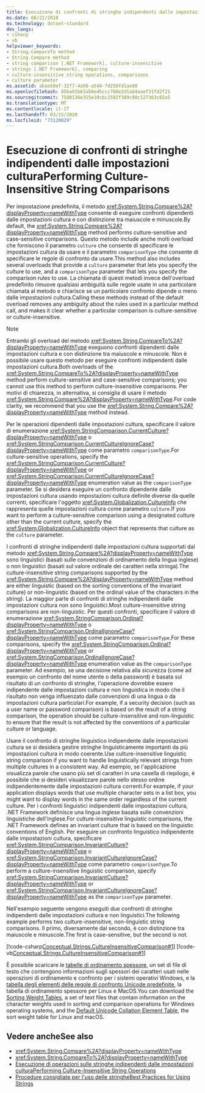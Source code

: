 ```yaml
---
title: Esecuzione di confronti di stringhe indipendenti dalle impostazioni cultura
ms.date: 08/22/2018
ms.technology: dotnet-standard
dev_langs:
- csharp
- vb
helpviewer_keywords:
- String.CompareTo method
- String.Compare method
- string comparison [.NET Framework], culture-insensitive
- strings [.NET Framework], comparing
- culture-insensitive string operations, comparisons
- culture parameter
ms.assetid: abae50ef-32f7-4a50-a540-fd256fd1aed0
ms.openlocfilehash: 85ba91b63ab0edbccc768e2d1ad4aaef31fd2f21
ms.sourcegitcommit: 7588136e355e10cbc2582f389c90c127363c02a5
ms.translationtype: MT
ms.contentlocale: it-IT
ms.lasthandoff: 03/15/2020
ms.locfileid: "73120829"
---
```

# <a name="performing-culture-insensitive-string-comparisons"></a><span data-ttu-id="2b62e-102">Esecuzione di confronti di stringhe indipendenti dalle impostazioni cultura</span><span class="sxs-lookup"><span data-stu-id="2b62e-102">Performing Culture-Insensitive String Comparisons</span></span>
<span data-ttu-id="2b62e-103">Per impostazione predefinita, il metodo <xref:System.String.Compare%2A?displayProperty=nameWithType> consente di eseguire confronti dipendenti dalle impostazioni cultura e con distinzione tra maiuscole e minuscole.</span><span class="sxs-lookup"><span data-stu-id="2b62e-103">By default, the <xref:System.String.Compare%2A?displayProperty=nameWithType> method performs culture-sensitive and case-sensitive comparisons.</span></span> <span data-ttu-id="2b62e-104">Questo metodo include anche molti overload che forniscono il parametro `culture` che consente di specificare le impostazioni cultura da usare e il parametro `comparisonType` che consente di specificare le regole di confronto da usare.</span><span class="sxs-lookup"><span data-stu-id="2b62e-104">This method also includes several overloads that provide a `culture` parameter that lets you specify the culture to use, and a `comparisonType` parameter that lets you specify the comparison rules to use.</span></span> <span data-ttu-id="2b62e-105">La chiamata di questi metodi invece dell'overload predefinito rimuove qualsiasi ambiguità sulle regole usate in una particolare chiamata al metodo e chiarisce se un particolare confronto dipende o meno dalle impostazioni cultura.</span><span class="sxs-lookup"><span data-stu-id="2b62e-105">Calling these methods instead of the default overload removes any ambiguity about the rules used in a particular method call, and makes it clear whether a particular comparison is culture-sensitive or culture-insensitive.</span></span>  
  
> [!NOTE]
> <span data-ttu-id="2b62e-106">Entrambi gli overload del metodo <xref:System.String.CompareTo%2A?displayProperty=nameWithType> eseguono confronti dipendenti dalle impostazioni cultura e con distinzione tra maiuscole e minuscole. Non è possibile usare questo metodo per eseguire confronti indipendenti dalle impostazioni cultura.</span><span class="sxs-lookup"><span data-stu-id="2b62e-106">Both overloads of the <xref:System.String.CompareTo%2A?displayProperty=nameWithType> method perform culture-sensitive and case-sensitive comparisons; you cannot use this method to perform culture-insensitive comparisons.</span></span> <span data-ttu-id="2b62e-107">Per motivi di chiarezza, in alternativa, si consiglia di usare il metodo <xref:System.String.Compare%2A?displayProperty=nameWithType>.</span><span class="sxs-lookup"><span data-stu-id="2b62e-107">For code clarity, we recommend that you use the <xref:System.String.Compare%2A?displayProperty=nameWithType> method instead.</span></span>  
  
 <span data-ttu-id="2b62e-108">Per le operazioni dipendenti dalle impostazioni cultura, specificare il valore di enumerazione <xref:System.StringComparison.CurrentCulture?displayProperty=nameWithType> o <xref:System.StringComparison.CurrentCultureIgnoreCase?displayProperty=nameWithType> come parametro `comparisonType`.</span><span class="sxs-lookup"><span data-stu-id="2b62e-108">For culture-sensitive operations, specify the <xref:System.StringComparison.CurrentCulture?displayProperty=nameWithType> or <xref:System.StringComparison.CurrentCultureIgnoreCase?displayProperty=nameWithType> enumeration value as the `comparisonType` parameter.</span></span> <span data-ttu-id="2b62e-109">Se si desidera eseguire un confronto dipendente dalle impostazioni cultura usando impostazioni cultura definite diverse da quelle correnti, specificare l'oggetto <xref:System.Globalization.CultureInfo> che rappresenta quelle impostazioni cultura come parametro `culture`.</span><span class="sxs-lookup"><span data-stu-id="2b62e-109">If you want to perform a culture-sensitive comparison using a designated culture other than the current culture, specify the <xref:System.Globalization.CultureInfo> object that represents that culture as the `culture` parameter.</span></span>  
  
 <span data-ttu-id="2b62e-110">I confronti di stringhe indipendenti dalle impostazioni cultura supportati dal metodo <xref:System.String.Compare%2A?displayProperty=nameWithType> sono linguistici (basati sulle convenzioni di ordinamento della lingua inglese) o non linguistici (basati sul valore ordinale dei caratteri nella stringa).</span><span class="sxs-lookup"><span data-stu-id="2b62e-110">The culture-insensitive string comparisons supported by the <xref:System.String.Compare%2A?displayProperty=nameWithType> method are either linguistic (based on the sorting conventions of the invariant culture) or non-linguistic (based on the ordinal value of the characters in the string).</span></span> <span data-ttu-id="2b62e-111">La maggior parte di confronti di stringhe indipendenti dalle impostazioni cultura non sono linguistici.</span><span class="sxs-lookup"><span data-stu-id="2b62e-111">Most culture-insensitive string comparisons are non-linguistic.</span></span> <span data-ttu-id="2b62e-112">Per questi confronti, specificare il valore di enumerazione <xref:System.StringComparison.Ordinal?displayProperty=nameWithType> o <xref:System.StringComparison.OrdinalIgnoreCase?displayProperty=nameWithType> come parametro `comparisonType`.</span><span class="sxs-lookup"><span data-stu-id="2b62e-112">For these comparisons, specify the <xref:System.StringComparison.Ordinal?displayProperty=nameWithType> or <xref:System.StringComparison.OrdinalIgnoreCase?displayProperty=nameWithType> enumeration value as the `comparisonType` parameter.</span></span> <span data-ttu-id="2b62e-113">Ad esempio, se una decisione relativa alla sicurezza (come ad esempio un confronto del nome utente o della password) è basata sul risultato di un confronto di stringhe, l'operazione dovrebbe essere indipendente dalle impostazioni cultura e non linguistica in modo che il risultato non venga influenzato dalle convenzioni di una lingua o da impostazioni cultura particolari.</span><span class="sxs-lookup"><span data-stu-id="2b62e-113">For example, if a security decision (such as a user name or password comparison) is based on the result of a string comparison, the operation should be culture-insensitive and non-linguistic to ensure that the result is not affected by the conventions of a particular culture or language.</span></span>  
  
 <span data-ttu-id="2b62e-114">Usare il confronto di stringhe linguistico indipendente dalle impostazioni cultura se si desidera gestire stringhe linguisticamente importanti da più impostazioni cultura in modo coerente.</span><span class="sxs-lookup"><span data-stu-id="2b62e-114">Use culture-insensitive linguistic string comparison if you want to handle linguistically relevant strings from multiple cultures in a consistent way.</span></span> <span data-ttu-id="2b62e-115">Ad esempio, se l'applicazione visualizza parole che usano più set di caratteri in una casella di riepilogo, è possibile che si desideri visualizzare parole nello stesso ordine indipendentemente dalle impostazioni cultura correnti.</span><span class="sxs-lookup"><span data-stu-id="2b62e-115">For example, if your application displays words that use multiple character sets in a list box, you might want to display words in the same order regardless of the current culture.</span></span> <span data-ttu-id="2b62e-116">Per i confronti linguistici indipendenti dalle impostazioni cultura, .NET Framework definisce una lingua inglese basata sulle convenzioni linguistiche dell'inglese.</span><span class="sxs-lookup"><span data-stu-id="2b62e-116">For culture-insensitive linguistic comparisons, the .NET Framework defines an invariant culture that is based on the linguistic conventions of English.</span></span> <span data-ttu-id="2b62e-117">Per eseguire un confronto linguistico indipendente dalle impostazioni cultura, specificare <xref:System.StringComparison.InvariantCulture?displayProperty=nameWithType> o <xref:System.StringComparison.InvariantCultureIgnoreCase?displayProperty=nameWithType> come parametro `comparisonType`.</span><span class="sxs-lookup"><span data-stu-id="2b62e-117">To perform a culture-insensitive linguistic comparison, specify <xref:System.StringComparison.InvariantCulture?displayProperty=nameWithType> or <xref:System.StringComparison.InvariantCultureIgnoreCase?displayProperty=nameWithType> as the `comparisonType` parameter.</span></span>  
  
 <span data-ttu-id="2b62e-118">Nell'esempio seguente vengono eseguiti due confronti di stringhe indipendenti dalle impostazioni cultura e non linguistici.</span><span class="sxs-lookup"><span data-stu-id="2b62e-118">The following example performs two culture-insensitive, non-linguistic string comparisons.</span></span> <span data-ttu-id="2b62e-119">Il primo, diversamente dal secondo, è con distinzione tra maiuscole e minuscole.</span><span class="sxs-lookup"><span data-stu-id="2b62e-119">The first is case-sensitive, but the second is not.</span></span>  
  
 [!code-csharp[Conceptual.Strings.CultureInsensitiveComparison#1](../../../samples/snippets/csharp/VS_Snippets_CLR/conceptual.strings.cultureinsensitivecomparison/cs/cultureinsensitive1.cs#1)]
 [!code-vb[Conceptual.Strings.CultureInsensitiveComparison#1](../../../samples/snippets/visualbasic/VS_Snippets_CLR/conceptual.strings.cultureinsensitivecomparison/vb/cultureinsensitive1.vb#1)]  

<span data-ttu-id="2b62e-120">È possibile scaricare le [tabelle di ordinamento spessore](https://www.microsoft.com/download/details.aspx?id=10921), un set di file di testo che contengono informazioni sugli spessori dei caratteri usati nelle operazioni di ordinamento e confronto per i sistemi operativi Windows, e la [tabella degli elementi delle regole di confronto Unicode predefinite](https://www.unicode.org/Public/UCA/latest/allkeys.txt), la tabella di ordinamento spessore per Linux e MacOS.</span><span class="sxs-lookup"><span data-stu-id="2b62e-120">You can download the [Sorting Weight Tables](https://www.microsoft.com/download/details.aspx?id=10921), a set of text files that contain information on the character weights used in sorting and comparison operations for Windows operating systems, and the [Default Unicode Collation Element Table](https://www.unicode.org/Public/UCA/latest/allkeys.txt), the sort weight table for Linux and macOS.</span></span>

## <a name="see-also"></a><span data-ttu-id="2b62e-121">Vedere anche</span><span class="sxs-lookup"><span data-stu-id="2b62e-121">See also</span></span>

- <xref:System.String.Compare%2A?displayProperty=nameWithType>
- <xref:System.String.CompareTo%2A?displayProperty=nameWithType>
- [<span data-ttu-id="2b62e-122">Esecuzione di operazioni sulle stringhe indipendenti dalle impostazioni cultura</span><span class="sxs-lookup"><span data-stu-id="2b62e-122">Performing Culture-Insensitive String Operations</span></span>](../../../docs/standard/globalization-localization/performing-culture-insensitive-string-operations.md)
- [<span data-ttu-id="2b62e-123">Procedure consigliate per l'uso delle stringhe</span><span class="sxs-lookup"><span data-stu-id="2b62e-123">Best Practices for Using Strings</span></span>](../../../docs/standard/base-types/best-practices-strings.md)
